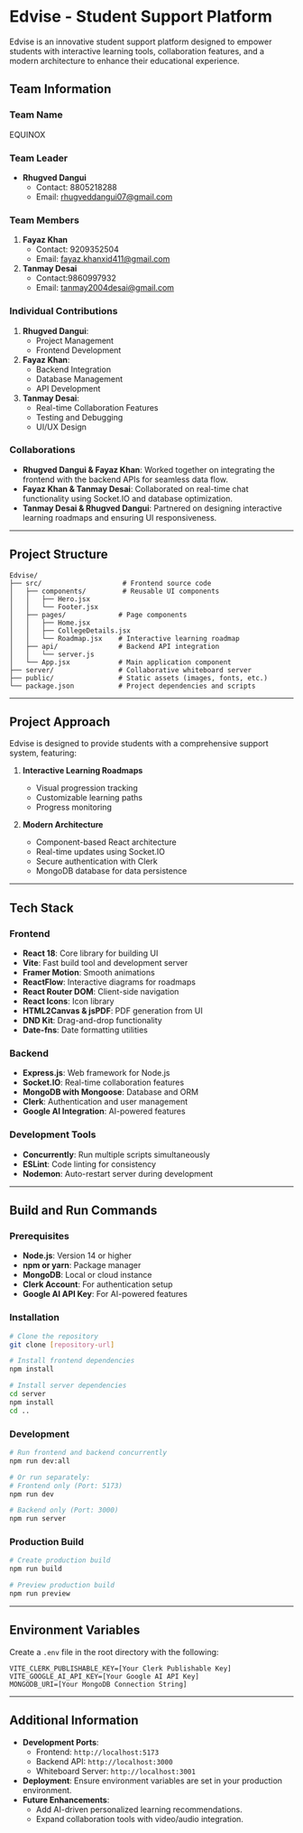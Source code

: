 # Edvise - Student Support Platform

Edvise is an innovative student support platform designed to empower students with interactive learning tools, collaboration features, and a modern architecture to enhance their educational experience.

## Team Information
### Team Name
EQUINOX

### Team Leader
- **Rhugved Dangui**  
  - Contact: 8805218288 
  - Email: rhugveddangui07@gmail.com

### Team Members
1. **Fayaz Khan**  
   - Contact: 9209352504  
   - Email: fayaz.khanxid411@gmail.com
2. **Tanmay Desai**  
   - Contact:9860997932 
   - Email: tanmay2004desai@gmail.com

### Individual Contributions
1. **Rhugved Dangui**:  
   - Project Management  
   - Frontend Development    
2. **Fayaz Khan**:  
   - Backend Integration  
   - Database Management  
   - API Development  
3. **Tanmay Desai**:  
   - Real-time Collaboration Features   
   - Testing and Debugging  
   - UI/UX Design

### Collaborations
- **Rhugved Dangui & Fayaz Khan**: Worked together on integrating the frontend with the backend APIs for seamless data flow.  
- **Fayaz Khan & Tanmay Desai**: Collaborated on real-time chat functionality using Socket.IO and database optimization.  
- **Tanmay Desai & Rhugved Dangui**: Partnered on designing interactive learning roadmaps and ensuring UI responsiveness.

---

## Project Structure
```
Edvise/
├── src/                    # Frontend source code
│   ├── components/         # Reusable UI components
│   │   ├── Hero.jsx
│   │   └── Footer.jsx
│   ├── pages/             # Page components
│   │   ├── Home.jsx
│   │   ├── CollegeDetails.jsx
│   │   └── Roadmap.jsx    # Interactive learning roadmap
│   ├── api/               # Backend API integration
│   │   └── server.js
│   └── App.jsx            # Main application component
├── server/                # Collaborative whiteboard server
├── public/                # Static assets (images, fonts, etc.)
└── package.json           # Project dependencies and scripts
```

---

## Project Approach
Edvise is designed to provide students with a comprehensive support system, featuring:

1. **Interactive Learning Roadmaps**  
   - Visual progression tracking  
   - Customizable learning paths  
   - Progress monitoring  


2. **Modern Architecture**  
   - Component-based React architecture  
   - Real-time updates using Socket.IO  
   - Secure authentication with Clerk  
   - MongoDB database for data persistence  

---

## Tech Stack
### Frontend
- **React 18**: Core library for building UI  
- **Vite**: Fast build tool and development server  
- **Framer Motion**: Smooth animations  
- **ReactFlow**: Interactive diagrams for roadmaps  
- **React Router DOM**: Client-side navigation  
- **React Icons**: Icon library  
- **HTML2Canvas & jsPDF**: PDF generation from UI  
- **DND Kit**: Drag-and-drop functionality  
- **Date-fns**: Date formatting utilities  

### Backend
- **Express.js**: Web framework for Node.js  
- **Socket.IO**: Real-time collaboration features  
- **MongoDB with Mongoose**: Database and ORM  
- **Clerk**: Authentication and user management  
- **Google AI Integration**: AI-powered features  

### Development Tools
- **Concurrently**: Run multiple scripts simultaneously  
- **ESLint**: Code linting for consistency  
- **Nodemon**: Auto-restart server during development  

---

## Build and Run Commands

### Prerequisites
- **Node.js**: Version 14 or higher  
- **npm or yarn**: Package manager  
- **MongoDB**: Local or cloud instance  
- **Clerk Account**: For authentication setup  
- **Google AI API Key**: For AI-powered features  

### Installation
```bash
# Clone the repository
git clone [repository-url]

# Install frontend dependencies
npm install

# Install server dependencies
cd server
npm install
cd ..
```

### Development
```bash
# Run frontend and backend concurrently
npm run dev:all

# Or run separately:
# Frontend only (Port: 5173)
npm run dev

# Backend only (Port: 3000)
npm run server
```

### Production Build
```bash
# Create production build
npm run build

# Preview production build
npm run preview
```

---

## Environment Variables
Create a `.env` file in the root directory with the following:
```
VITE_CLERK_PUBLISHABLE_KEY=[Your Clerk Publishable Key]
VITE_GOOGLE_AI_API_KEY=[Your Google AI API Key]
MONGODB_URI=[Your MongoDB Connection String]
```

---

## Additional Information
- **Development Ports**:  
  - Frontend: `http://localhost:5173`  
  - Backend API: `http://localhost:3000`  
  - Whiteboard Server: `http://localhost:3001`  
- **Deployment**: Ensure environment variables are set in your production environment.  
- **Future Enhancements**:  
  - Add AI-driven personalized learning recommendations.  
  - Expand collaboration tools with video/audio integration.  

